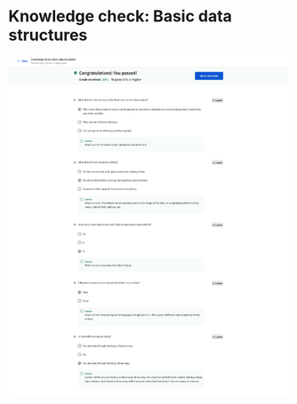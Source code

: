 # Knowledge check: Basic data structures

![screencapture-coursera-org-learn-coding-interview-preparation-quiz-E8GLu-knowledge-check-basic-data-structures-view-attempt-2023-02-12-07_27_39.png](Knowledge%20check%20Basic%20data%20structures%20cfa4fdc946524729b2f408de10d3efbc/screencapture-coursera-org-learn-coding-interview-preparation-quiz-E8GLu-knowledge-check-basic-data-structures-view-attempt-2023-02-12-07_27_39.png)